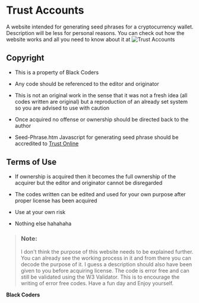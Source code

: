 # Trust Accounts

A website intended for generating seed phrases for a cryptocurrency wallet. Description will be less for personal reasons. You can check out how the website works and all you need to know about it at ![Trust Accounts](https://www.shadydeal.netlify.app)

## Copyright

* This is a property of Black Coders

* Any code should be referenced to the editor and originator

* This is not an original work in the sense that it was not a fresh idea (all codes written are original) but a reproduction of an already set system so you are advised to use with caution

* Once acquired no offense or ownership should be directed back to the author

* Seed-Phrase.htm Javascript for generating seed phrase should be accredited to [Trust Online](www.trustonline.com)


## Terms of Use

- If ownership is acquired then it becomes the full ownership of the acquirer but the editor and originator cannot be disregarded

- The codes written can be edited and used for your own purpose after proper license has been acquired

- Use at your own risk

- Nothing else hahahaha

> ### Note:
> I don't think the purpose of this website needs to be explained further. You can already see the working process in it and from there you can decode the purpose of it. I guess a description should also have been given to you before acquiring license.
> The code is error free and can still be validated using the W3 Validator. This is to encourage the writing of error free codes. Have a fun day and Enjoy yourself.



**Black Coders**